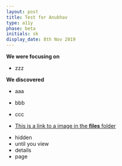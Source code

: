 ```yaml
---
layout: post
title: Test for Anubhav
type: a11y
phase: beta
initials: sk
display_date: 8th Nov 2019
---
```


**We were focusing on**
- zzz



**We discovered**

- aaa
- bbb
- ccc

- [This is a link to a image in the **files** folder](/files/saltire.png)

<!--more-->

- hidden
- until you view
- details
- page
